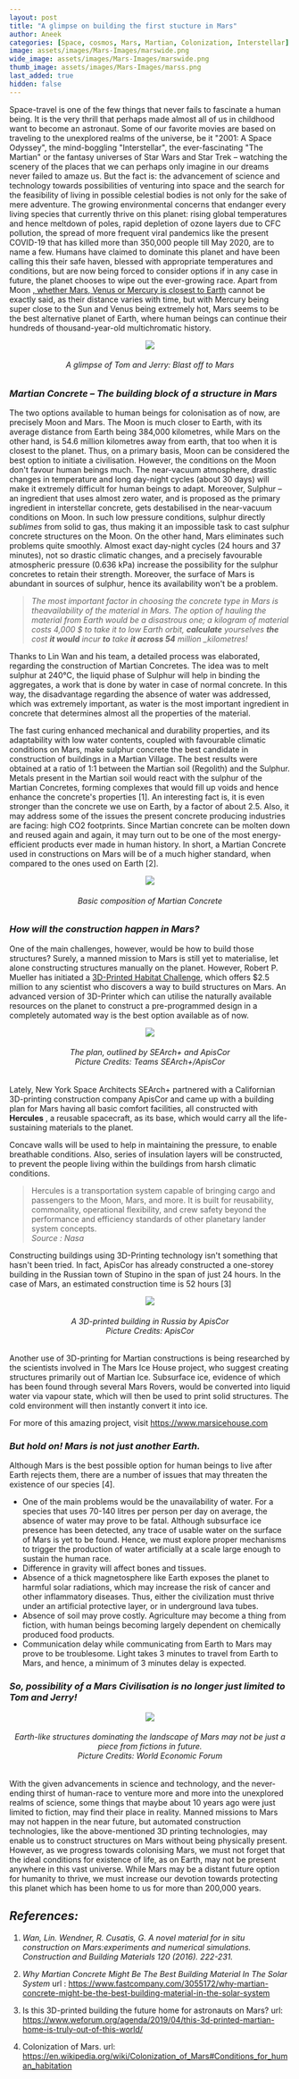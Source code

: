 ```yaml
---
layout: post
title: "A glimpse on building the first stucture in Mars"
author: Aneek
categories: [Space, cosmos, Mars, Martian, Colonization, Interstellar]
image: assets/images/Mars-Images/marswide.png
wide_image: assets/images/Mars-Images/marswide.png
thumb_image: assets/images/Mars-Images/marss.png
last_added: true
hidden: false
---
```


Space-travel is one of the few things that never fails to fascinate a human being. It is the very thrill that perhaps made almost all of us in childhood want to become an astronaut. Some of our favorite movies are based on traveling to the unexplored realms of the universe, be it &quot;2001: A Space Odyssey&quot;, the mind-boggling &quot;Interstellar&quot;, the ever-fascinating &quot;The Martian&quot; or the fantasy universes of Star Wars and Star Trek – watching the scenery of the places that we can perhaps only imagine in our dreams never failed to amaze us. But the fact is: the advancement of science and technology towards possibilities of venturing into space and the search for the feasibility of living in possible celestial bodies is not only for the sake of mere adventure. The growing environmental concerns that endanger every living species that currently thrive on this planet: rising global temperatures and hence meltdown of poles, rapid depletion of ozone layers due to CFC pollution, the spread of more frequent viral pandemics like the present COVID-19 that has killed more than 350,000 people till May 2020, are to name a few. Humans have claimed to dominate this planet and have been calling this their safe haven, blessed with appropriate temperatures and conditions, but are now being forced to consider options if in any case in future, the planet chooses to wipe out the ever-growing race. Apart from Moon <a href="https://www.popularmechanics.com/space/solar-system/a26839314/closest-planet-to-earth-on-average/" style="overflow-wrap: anywhere;">, whether Mars, Venus or Mercury is closest to Earth</a> cannot be exactly said, as their distance varies with time, but with Mercury being super close to the Sun and Venus being extremely hot, Mars seems to be the best alternative planet of Earth, where human beings can continue their hundreds of thousand-year-old multichromatic history.

<div align="center">
	<img src="/assets/images/Mars-Images/Tom&jerry.jpg"/>
</div>
<h6 style="text-align: center;">A glimpse of Tom and Jerry: Blast off to Mars</h6>

### _Martian Concrete – The building block of a structure in Mars_

The two options available to human beings for colonisation as of now, are precisely Moon and Mars. The Moon is much closer to Earth, with its average distance from Earth being 384,000 kilometres, while Mars on the other hand, is 54.6 million kilometres away from earth, that too when it is closest to the planet. Thus, on a primary basis, Moon can be considered the best option to initiate a civilisation. However, the conditions on the Moon don&#39;t favour human beings much. The near-vacuum atmosphere, drastic changes in temperature and long day-night cycles (about 30 days) will make it extremely difficult for human beings to adapt. Moreover, Sulphur – an ingredient that uses almost zero water, and is proposed as the primary ingredient in interstellar concrete, gets destabilised in the near-vacuum conditions on Moon. In such low pressure conditions, sulphur directly _sublimes_ from solid to gas, thus making it an impossible task to cast sulphur concrete structures on the Moon. On the other hand, Mars eliminates such problems quite smoothly. Almost exact day-night cycles (24 hours and 37 minutes), not so drastic climatic changes, and a precisely favourable atmospheric pressure (0.636 kPa) increase the possibility for the sulphur concretes to retain their strength. Moreover, the surface of Mars is abundant in sources of sulphur, hence its availability won&#39;t be a problem.

> _The most important factor in choosing the concrete type in Mars is theavailability of the material in Mars. The option of hauling the material from Earth would be a disastrous one; a kilogram of material costs 4,000 \$ to take it to low Earth orbit, **calculate** yourselves **the** cost **it would** incur **to** take **it across 54** million \_kilometres!_

Thanks to Lin Wan and his team, a detailed process was elaborated, regarding the construction of Martian Concretes. The idea was to melt sulphur at 240°C, the liquid phase of Sulphur will help in binding the aggregates, a work that is done by water in case of normal concrete. In this way, the disadvantage regarding the absence of water was addressed, which was extremely important, as water is the most important ingredient in concrete that determines almost all the properties of the material.

The fast curing enhanced mechanical and durability properties, and its adaptability with low water contents, coupled with favourable climatic conditions on Mars, make sulphur concrete the best candidate in construction of buildings in a Martian Village. The best results were obtained at a ratio of 1:1 between the Martian soil (Regolith) and the Sulphur. Metals present in the Martian soil would react with the sulphur of the Martian Concretes, forming complexes that would fill up voids and hence enhance the concrete&#39;s properties [1]. An interesting fact is, it is even stronger than the concrete we use on Earth, by a factor of about 2.5. Also, it may address some of the issues the present concrete producing industries are facing: high CO2 footprints. Since Martian concrete can be molten down and reused again and again, it may turn out to be one of the most energy-efficient products ever made in human history. In short, a Martian Concrete used in constructions on Mars will be of a much higher standard, when compared to the ones used on Earth [2].

<div align="center">
	<img src="/assets/images/Mars-Images/list.jpg"/>
</div>
<h6 style="text-align: center;"> Basic composition of Martian Concrete </h6>

### _How will the construction happen in Mars?_

One of the main challenges, however, would be how to build those structures? Surely, a manned mission to Mars is still yet to materialise, let alone constructing structures manually on the planet. However, Robert P. Mueller has initiated a <a href="https://www.nasa.gov/directorates/spacetech/centennial_challenges/3DPHab/about.html" style="overflow-wrap: anywhere;">3D-Printed Habitat Challenge</a>, which offers \$2.5 million to any scientist who discovers a way to build structures on Mars. An advanced version of 3D-Printer which can utilise the naturally available resources on the planet to construct a pre-programmed design in a completely automated way is the best option available as of now.
<br/>

<div align="center">
	<img src="/assets/images/Mars-Images/search.jpg"/>
</div>
<h6 style="text-align: center;">The plan, outlined by SEArch+ and ApisCor<br/>
Picture Credits: Teams SEArch+/ApisCor</h6>

Lately, New York Space Architects SEArch+ partnered with a Californian 3D-printing construction company ApisCor and came up with a building plan for Mars having all basic comfort facilities, all constructed with **Hercules** , a reusable spacecraft, as its base, which would carry all the life-sustaining materials to the planet.

Concave walls will be used to help in maintaining the pressure, to enable breathable conditions. Also, series of insulation layers will be constructed, to prevent the people living within the buildings from harsh climatic conditions.

> Hercules is a transportation system
> capable of bringing cargo and passengers
> to the Moon, Mars, and more. It is built
> for reusability, commonality, operational
> flexibility, and crew safety beyond the
> performance and efficiency standards of
> other planetary lander system concepts.
> <br/>_Source : Nasa_

Constructing buildings using 3D-Printing technology isn&#39;t something that hasn&#39;t been tried. In fact, ApisCor has already constructed a one-storey building in the Russian town of Stupino in the span of just 24 hours. In the case of Mars, an estimated construction time is 52 hours [3]

<div align="center">
	<img src="/assets/images/Mars-Images/apis.jpg"/>
</div>
<h6 style="text-align: center;">A 3D-printed building in Russia by ApisCor<br/>
Picture Credits: ApisCor
</h6>

Another use of 3D-printing for Martian constructions is being researched by the scientists involved in The Mars Ice House project, who suggest creating structures primarily out of Martian Ice. Subsurface ice, evidence of which has been found through several Mars Rovers, would be converted into liquid water via vapour state, which will then be used to print solid structures. The cold environment will then instantly convert it into ice.

For more of this amazing project, visit <a href="https://www.marsicehouse.com" style="overflow-wrap: anywhere;">https://www.marsicehouse.com</a>

### _But hold on! Mars is not just another Earth._

Although Mars is the best possible option for human beings to live after Earth rejects them, there are a number of issues that may threaten the existence of our species [4].

- One of the main problems would be the unavailability of water. For a species that uses 70-140 litres per person per day on average, the absence of water may prove to be fatal. Although subsurface ice presence has been detected, any trace of usable water on the surface of Mars is yet to be found. Hence, we must explore proper mechanisms to trigger the production of water artificially at a scale large enough to sustain the human race.
- Difference in gravity will affect bones and tissues.
- Absence of a thick magnetosphere like Earth exposes the planet to harmful solar radiations, which may increase the risk of cancer and other inflammatory diseases. Thus, either the civilization must thrive under an artificial protective layer, or in underground lava tubes.
- Absence of soil may prove costly. Agriculture may become a thing from fiction, with human beings becoming largely dependent on chemically produced food products.
- Communication delay while communicating from Earth to Mars may prove to be troublesome. Light takes 3 minutes to travel from Earth to Mars, and hence, a minimum of 3 minutes delay is expected.

### _So, possibility of a Mars Civilisation is no longer just limited to Tom and Jerry!_

<div align="center">
	<img src="/assets/images/Mars-Images/earthlike.jpg"/>
</div>
<h6 style="text-align: center;">Earth-like structures dominating the landscape of Mars may not be just a piece from fictions in future.<br/>
Picture Credits: World Economic Forum
</h6>

With the given advancements in science and technology, and the never-ending thirst of human-race to venture more and more into the unexplored realms of science, some things that maybe about 10 years ago were just limited to fiction, may find their place in reality. Manned missions to Mars may not happen in the near future, but automated construction technologies, like the above-mentioned 3D printing technologies, may enable us to construct structures on Mars without being physically present. However, as we progress towards colonising Mars, we must not forget that the ideal conditions for existence of life, as on Earth, may not be present anywhere in this vast universe. While Mars may be a distant future option for humanity to thrive, we must increase our devotion towards protecting this planet which has been home to us for more than 200,000 years.

## _References:_

1. _Wan, Lin. Wendner, R. Cusatis, G. A novel material for in situ construction on Mars:experiments and numerical simulations. Construction and Building Materials 120 (2016). 222-231._
2. _Why Martian Concrete Might Be The Best Building Material In The Solar System_ url : <a href= "https://www.fastcompany.com/3055172/why-martian-concrete-might-be-the-best-building-material-in-the-solar-system" target="\_blank" style="overflow-wrap: anywhere"> https://www.fastcompany.com/3055172/why-martian-concrete-might-be-the-best-building-material-in-the-solar-system</a>

3. Is this 3D-printed building the future home for astronauts on Mars? url: <a href="https://www.weforum.org/agenda/2019/04/this-3d-printed-martian-home-is-truly-out-of-this-world/" target="_blank" style="overflow-wrap: anywhere;">https://www.weforum.org/agenda/2019/04/this-3d-printed-martian-home-is-truly-out-of-this-world/</a>

4. Colonization of Mars. url: <a href="https://en.wikipedia.org/wiki/Colonization_of_Mars#Conditions_for_human_habitation" style="overflow-wrap: anywhere;">https://en.wikipedia.org/wiki/Colonization_of_Mars#Conditions_for_human_habitation</a>
